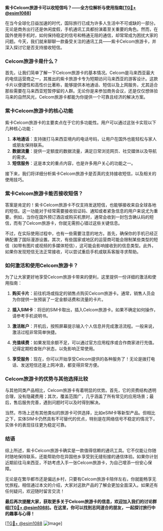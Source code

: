 **紫卡Celcom旅游卡可以收短信吗？——全方位解析与使用指南[[TG💪+ @esim1088](https://t.me/s/esim1088)]**

在当今全球化日益加速的时代，国际旅行已成为许多人生活中不可或缺的一部分。无论是商务出行还是休闲度假，手机通讯工具都扮演着至关重要的角色。然而，在国外使用手机时，如何保持稳定的信号和畅通无阻的通信，却常常成为困扰大家的问题。今天，我们就来聊聊一款备受关注的通讯工具——紫卡Celcom旅游卡，并深入探讨它是否支持接收短信。

### Celcom旅游卡是什么？

首先，让我们简单了解一下Celcom旅游卡的基本情况。Celcom是马来西亚最大的电信运营商之一，其推出的紫卡旅游卡专为短期访问马来西亚的游客设计。这款卡片以便捷性和高性价比著称，能够提供本地通话、短信以及上网服务，尤其适合那些需要在马来西亚短暂停留的人群。无论你是来参加商务会议，还是仅仅想体验马来的自然风光，Celcom旅游卡都能为你提供一个可靠且经济的解决方案。

### 紫卡Celcom旅游卡的核心功能

紫卡Celcom旅游卡的主要卖点在于它的多功能性。用户可以通过这张卡实现以下几种核心功能：

1. **本地通话**：支持拨打马来西亚境内的电话号码，让用户在国外也能轻松与家人或朋友保持联系。
2. **数据流量**：提供一定额度的数据流量，满足日常浏览网页、社交媒体以及导航的需求。
3. **短信服务**：这是本文的重点内容，也是许多用户关心的功能之一。

接下来，我们将详细分析紫卡Celcom旅游卡是否真的支持接收短信，以及相关的使用技巧。

### 紫卡Celcom旅游卡能否接收短信？

答案是肯定的！紫卡Celcom旅游卡不仅支持发送短信，也能够接收来自全球各地的短信。这一功能对于经常需要接收验证码、通知或者紧急信息的用户来说尤为重要。例如，当你在国外预订酒店或购买机票时，通常会收到一封包含确认码的短信，而有了Celcom旅游卡，你就无需担心错过这些关键信息。

不过，在实际使用过程中，也有一些需要注意的地方。首先，确保你的手机已经正确配置了国际漫游设置。其次，有些国家或地区的运营商可能会限制某些类型的短信（如带有图片或视频的多媒体短信），这可能会影响接收到的信息类型。此外，如果你发现短信无法正常接收，可以尝试重启手机或联系客服寻求帮助。

### 如何激活和使用Celcom旅游卡？

为了让大家更好地享受Celcom旅游卡带来的便利，这里提供一份详细的激活和使用指南：

1. **购买卡片**：前往机场或指定的销售点购买Celcom旅游卡。通常，销售人员会为你提供一张预装了一定金额话费和流量的卡片。
   
2. **插入SIM卡**：将旧的SIM卡取出，插入Celcom旅游卡。如果不确定如何操作，请参考手机说明书。

3. **激活账户**：开机后，按照屏幕提示输入个人信息并完成激活流程。一般来说，激活过程非常简单快捷。

4. **充值续费**：如果发现余额不足，可以通过官方应用程序或合作商家进行充值。记得定期检查账户状态，以免影响正常使用。

5. **享受服务**：现在，你可以开始享受Celcom提供的各种服务了！无论是拨打电话、发送短信还是上网冲浪，都变得异常方便。

### Celcom旅游卡的优势与其他选择比较

与其他同类产品相比，Celcom旅游卡有着明显的优势。首先，它的资费结构透明合理，没有隐藏费用；其次，覆盖范围广，几乎涵盖了所有常见的应用场景；最后，售后服务完善，遇到问题时可以及时得到解决。

当然，市场上还有其他类似的旅游卡可供选择，比如eSIM卡等新型产品。但相比之下，实体SIM卡仍然具有不可替代的优点，特别是在网络信号不稳定的情况下，实体卡的表现往往更为稳定可靠。

### 结语

综上所述，紫卡Celcom旅游卡确实是一款值得信赖的通讯工具。它不仅能让你随时随地保持联系，还能帮助你在异国他乡享受到无缝衔接的通信体验。如果你计划近期前往马来西亚，不妨考虑入手一张Celcom旅游卡，为自己增添一份安心保障。

无论是在繁华都市还是偏远乡村，只要有Celcom旅游卡陪伴左右，你就能畅享无忧旅程。相信通过本文的介绍，大家对这款产品的了解会更加全面深入。如果还有任何疑问，欢迎随时留言交流！

**最后再次提醒大家，获取更多关于Celcom旅游卡的信息，欢迎加入我们的讨论群组[[TG💪+ @esim1088](https://t.me/s/esim1088)]。在这里，你可以找到志同道合的朋友，一起探讨旅行中的趣事与心得！**

[[TG💪+ @esim1088](https://t.me/s/esim1088) ![Image](https://i.postimg.cc/4NQfJmqS/Snipaste-2025-05-13-00-14-12.png)]